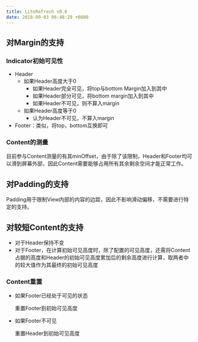 ```yaml
---
title: LiteRefresh v0.6
date: 2018-09-03 06:48:28 +0800
---
```

## 对Margin的支持
### Indicator初始可见性
- Header
    + 如果Header高度大于0
        + 如果Header完全可见，将top与bottom Margin加入到其中
        + 如果Header部分可见，将bottom margin加入到其中
        + 如果Header不可见，则不算入margin
    + 如果Header高度等于0
        + 认为Header不可见，不算入margin
- Footer：类似，将top，bottom互换即可

### Content的测量
目前参与Content测量的有其minOffset，由于除了该限制，Header和Footer均可以滑到屏幕外部，因此Content需要能够占用所有其余剩余空间才能正常工作。

## 对Padding的支持
Padding用于限制View内部的内容的边距，因此不影响滑动偏移，不需要进行特定的支持。

## 对较短Content的支持
- 对于Header保持不变
- 对于Footer，在计算初始可见高度时，除了配置的可见高度，还需将Content占据的高度和Header的初始可见高度累加后的剩余高度进行计算，取两者中的较大值作为其最终的初始可见高度
### Content重置
- 如果Footer已经处于可见的状态

    重置Footer到初始可见高度

- 如果Footer不可见

    重置Header到初始可见高度